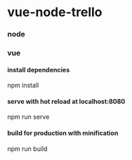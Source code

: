 # vue-node-trello

### node


### vue
#### install dependencies
npm install

#### serve with hot reload at localhost:8080
npm run serve

#### build for production with minification
npm run build
